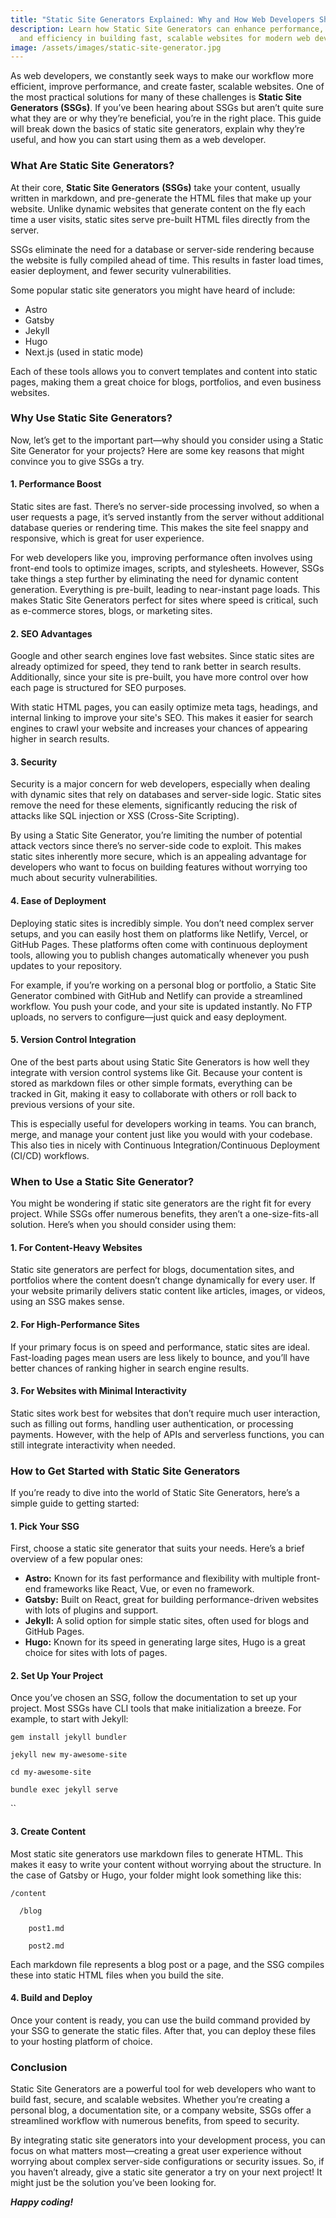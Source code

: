 ```yaml
---
title: "Static Site Generators Explained: Why and How Web Developers Should Use Them"
description: Learn how Static Site Generators can enhance performance, security,
  and efficiency in building fast, scalable websites for modern web developers.
image: /assets/images/static-site-generator.jpg
---
```

As web developers, we constantly seek ways to make our workflow more efficient, improve performance, and create faster, scalable websites. One of the most practical solutions for many of these challenges is **Static Site Generators (SSGs)**. If you’ve been hearing about SSGs but aren’t quite sure what they are or why they’re beneficial, you’re in the right place. This guide will break down the basics of static site generators, explain why they’re useful, and how you can start using them as a web developer.



### What Are Static Site Generators?

At their core, **Static Site Generators** **(SSGs)** take your content, usually written in markdown, and pre-generate the HTML files that make up your website. Unlike dynamic websites that generate content on the fly each time a user visits, static sites serve pre-built HTML files directly from the server.



SSGs eliminate the need for a database or server-side rendering because the website is fully compiled ahead of time. This results in faster load times, easier deployment, and fewer security vulnerabilities.



Some popular static site generators you might have heard of include:

* Astro
* Gatsby
* Jekyll
* Hugo
* Next.js (used in static mode)

Each of these tools allows you to convert templates and content into static pages, making them a great choice for blogs, portfolios, and even business websites.



### Why Use Static Site Generators?

Now, let’s get to the important part—why should you consider using a Static Site Generator for your projects? Here are some key reasons that might convince you to give SSGs a try.



#### 1. Performance Boost

Static sites are fast. There’s no server-side processing involved, so when a user requests a page, it’s served instantly from the server without additional database queries or rendering time. This makes the site feel snappy and responsive, which is great for user experience.



For web developers like you, improving performance often involves using front-end tools to optimize images, scripts, and stylesheets. However, SSGs take things a step further by eliminating the need for dynamic content generation. Everything is pre-built, leading to near-instant page loads. This makes Static Site Generators perfect for sites where speed is critical, such as e-commerce stores, blogs, or marketing sites.



#### 2. SEO Advantages

Google and other search engines love fast websites. Since static sites are already optimized for speed, they tend to rank better in search results. Additionally, since your site is pre-built, you have more control over how each page is structured for SEO purposes.



With static HTML pages, you can easily optimize meta tags, headings, and internal linking to improve your site's SEO. This makes it easier for search engines to crawl your website and increases your chances of appearing higher in search results.



#### 3. Security

Security is a major concern for web developers, especially when dealing with dynamic sites that rely on databases and server-side logic. Static sites remove the need for these elements, significantly reducing the risk of attacks like SQL injection or XSS (Cross-Site Scripting).



By using a Static Site Generator, you’re limiting the number of potential attack vectors since there’s no server-side code to exploit. This makes static sites inherently more secure, which is an appealing advantage for developers who want to focus on building features without worrying too much about security vulnerabilities.



#### 4. Ease of Deployment

Deploying static sites is incredibly simple. You don’t need complex server setups, and you can easily host them on platforms like Netlify, Vercel, or GitHub Pages. These platforms often come with continuous deployment tools, allowing you to publish changes automatically whenever you push updates to your repository.



For example, if you’re working on a personal blog or portfolio, a Static Site Generator combined with GitHub and Netlify can provide a streamlined workflow. You push your code, and your site is updated instantly. No FTP uploads, no servers to configure—just quick and easy deployment.



#### 5. Version Control Integration

One of the best parts about using Static Site Generators is how well they integrate with version control systems like Git. Because your content is stored as markdown files or other simple formats, everything can be tracked in Git, making it easy to collaborate with others or roll back to previous versions of your site.



This is especially useful for developers working in teams. You can branch, merge, and manage your content just like you would with your codebase. This also ties in nicely with Continuous Integration/Continuous Deployment (CI/CD) workflows.



### When to Use a Static Site Generator?

You might be wondering if static site generators are the right fit for every project. While SSGs offer numerous benefits, they aren’t a one-size-fits-all solution. Here’s when you should consider using them:



#### 1. For Content-Heavy Websites

Static site generators are perfect for blogs, documentation sites, and portfolios where the content doesn’t change dynamically for every user. If your website primarily delivers static content like articles, images, or videos, using an SSG makes sense.



#### 2. For High-Performance Sites

If your primary focus is on speed and performance, static sites are ideal. Fast-loading pages mean users are less likely to bounce, and you’ll have better chances of ranking higher in search engine results.



#### 3. For Websites with Minimal Interactivity

Static sites work best for websites that don’t require much user interaction, such as filling out forms, handling user authentication, or processing payments. However, with the help of APIs and serverless functions, you can still integrate interactivity when needed.



### How to Get Started with Static Site Generators

If you’re ready to dive into the world of Static Site Generators, here’s a simple guide to getting started:



#### 1. Pick Your SSG

First, choose a static site generator that suits your needs. Here’s a brief overview of a few popular ones:

* **Astro:** Known for its fast performance and flexibility with multiple front-end frameworks like React, Vue, or even no framework.
* **Gatsby:** Built on React, great for building performance-driven websites with lots of plugins and support.
* **Jekyll:** A solid option for simple static sites, often used for blogs and GitHub Pages.
* **Hugo:** Known for its speed in generating large sites, Hugo is a great choice for sites with lots of pages.



#### 2. Set Up Your Project

Once you’ve chosen an SSG, follow the documentation to set up your project. Most SSGs have CLI tools that make initialization a breeze. For example, to start with Jekyll:

`gem install jekyll bundler`

`jekyll new my-awesome-site`

`cd my-awesome-site`

`bundle exec jekyll serve`

``

#### 3. Create Content

Most static site generators use markdown files to generate HTML. This makes it easy to write your content without worrying about the structure. In the case of Gatsby or Hugo, your folder might look something like this:

`/content`

`  /blog`

`    post1.md`

`    post2.md`

Each markdown file represents a blog post or a page, and the SSG compiles these into static HTML files when you build the site.



#### 4. Build and Deploy

Once your content is ready, you can use the build command provided by your SSG to generate the static files. After that, you can deploy these files to your hosting platform of choice.



### Conclusion

Static Site Generators are a powerful tool for web developers who want to build fast, secure, and scalable websites. Whether you’re creating a personal blog, a documentation site, or a company website, SSGs offer a streamlined workflow with numerous benefits, from speed to security.



By integrating static site generators into your development process, you can focus on what matters most—creating a great user experience without worrying about complex server-side configurations or security issues. So, if you haven’t already, give a static site generator a try on your next project! It might just be the solution you’ve been looking for.



***Happy coding!***

